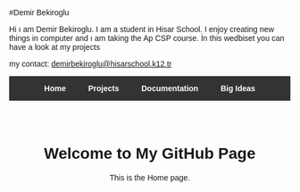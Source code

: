 
#Demir Bekiroglu

Hi ı am Demir Bekiroglu. I am a student in Hisar School. I enjoy creating new things in computer and ı am taking the Ap CSP course. İn this wedbiset you can have a look at my projects

my contact: demirbekiroglu@hisarschool.k12.tr

<!DOCTYPE html>
<html lang="en">
<head>
  <meta charset="UTF-8">
  <title>My GitHub Page</title>
  <style>
    body { margin: 0; font-family: Arial, sans-serif; }
    nav { background-color: #333; display: flex; justify-content: center; }
    nav a { color: white; padding: 14px 20px; text-decoration: none; font-weight: bold; cursor: pointer; }
    nav a:hover { background-color: #1a73e8; }
    .container { padding: 40px; text-align: center; }
    iframe { margin-top: 20px; max-width: 100%; height: 400px; border: none; }
  </style>
</head>
<body>

  <!-- Menü -->
  <nav>
    <a onclick="showPage('home')">Home</a>
    <a onclick="showPage('projects')">Projects</a>
    <a onclick="showPage('documentation')">Documentation</a>
    <a onclick="showPage('bigideas')">Big Ideas</a>
  </nav>

  <!-- İçerik alanı -->
  <div class="container" id="content">
    <h1>Welcome to My GitHub Page</h1>
    <p>This is the Home page.</p>
  </div>

  <script>
    const content = document.getElementById('content');

    function showPage(page) {
      if(page === 'home') {
        content.innerHTML = '<h1>Welcome to My GitHub Page</h1><p>This is the Home page.</p>';
      }
      else if(page === 'projects') {
        content.innerHTML = `<h1>My Projects</h1>
        <ul>
          <li><a href="https://scratch.mit.edu/projects/1212311251" target="_blank">Tic Tac Toe (Scratch)</a></li>
        </ul>
        <h2>Swift Projects</h2>
        <p><b>Swift Calculator</b></p>
        <iframe src="https://www.veed.io/view/6b4cdf7e-c6a5-47b4-b9aa-a65b77e18b02?source=Homepage&panel=share" allowfullscreen></iframe>
        <p><b>Swift Clock</b></p>
        <iframe src="https://www.veed.io/view/04e02321-e5f0-4c25-98a9-e972da555a02?source=Homepage&panel=share" allowfullscreen></iframe>
        <p><b>Swift Portrait</b></p>
        <iframe src="https://www.veed.io/view/39fe0445-5037-4e26-b564-203e570d318b?source=Homepage&panel=share" allowfullscreen></iframe>`;
      }
      else if(page === 'documentation') {
        content.innerHTML = `<h1>Documentation</h1>
        <p>While making the Tic Tac Toe game on Scratch I had some problems that I faced. This game consists of 9 squares X and O. The first person that can make 3 lines wins. While I was coding, I used YouTube for help.</p>
        <iframe src="https://www.veed.io/view/c98e36c4-bfce-414b-b2c0-e11ee2e02490?panel=share" allowfullscreen></iframe>`;
      }
      else if(page === 'bigideas') {
        content.innerHTML = `<h1>Big Ideas</h1>
        <h2>Collaborating</h2>
        <p>We worked together as a team, shared the work fairly, and supported each other so no one got stuck on a problem.</p>
        <h2>Program Design & Development</h2>
        <p>I made a simple plan with clear steps and tested small parts of the code using print checks to improve the program.</p>
        <h2>Program Function & Purpose</h2>
        <p>I set a clear goal, thought about the users, organized inputs and outputs, divided the program into smaller parts, and explained everything in a way that others can understand.</p>
        <h2>Finding & Fixing Mistakes</h2>
        <p>I ran small tests, checked different situations, and added basic error controls to keep the program working correctly.</p>`;
      }
    }
  </script>

</body>
</html>

 
